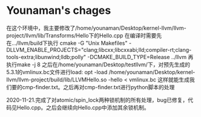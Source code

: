 # Younaman's chages
在这个环境中，我主要修改了/home/younaman/Desktop/kernel-llvm/llvm-project/llvm/lib/Transforms/Hello下的Hello.cpp
在编译时需要先在.../llvm/build下执行
cmake -G "Unix Makefiles" -DLLVM_ENABLE_PROJECTS="clang;libcxx;libcxxabi;lld;compiler-rt;clang-tools-extra;libunwind;lldb;polly" -DCMAKE_BUILD_TYPE=Release ../llvm
再执行make -j 8
之后在/home/younaman/Desktop/testllvm/下，对预先生成的5.3.1的vmlinux.bc文件进行load:
opt -load /home/younaman/Desktop/kernel-llvm/llvm-project/build/lib/LLVMHello.so -hello < vmlinux.bc
这样就能生成我们要的cmp-finder.txt。之后再对cmp-finder.txt进行python脚本的处理

2020-11-21.完成了对atomic/spin_lock两种锁机制的所有处理，bug已修复，代码见Hello.cpp。之后会继续向Hello.cpp中添加其余锁机制。
